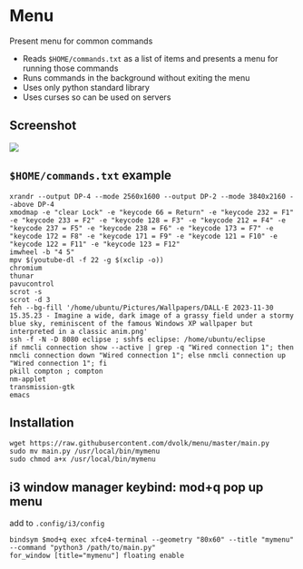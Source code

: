 # Menu

Present menu for common commands

- Reads `$HOME/commands.txt` as a list of items and presents a menu for running those commands
- Runs commands in the background without exiting the menu
- Uses only python standard library
- Uses curses so can be used on servers

## Screenshot

<img src="https://i.imgur.com/QW3WACw.png">

## `$HOME/commands.txt` example

```
xrandr --output DP-4 --mode 2560x1600 --output DP-2 --mode 3840x2160 --above DP-4
xmodmap -e "clear Lock" -e "keycode 66 = Return" -e "keycode 232 = F1" -e "keycode 233 = F2" -e "keycode 128 = F3" -e "keycode 212 = F4" -e "keycode 237 = F5" -e "keycode 238 = F6" -e "keycode 173 = F7" -e "keycode 172 = F8" -e "keycode 171 = F9" -e "keycode 121 = F10" -e "keycode 122 = F11" -e "keycode 123 = F12"
imwheel -b "4 5"
mpv $(youtube-dl -f 22 -g $(xclip -o))
chromium
thunar
pavucontrol
scrot -s
scrot -d 3
feh --bg-fill '/home/ubuntu/Pictures/Wallpapers/DALL·E 2023-11-30 15.35.23 - Imagine a wide, dark image of a grassy field under a stormy blue sky, reminiscent of the famous Windows XP wallpaper but interpreted in a classic anim.png'
ssh -f -N -D 8080 eclipse ; sshfs eclipse: /home/ubuntu/eclipse
if nmcli connection show --active | grep -q "Wired connection 1"; then nmcli connection down "Wired connection 1"; else nmcli connection up "Wired connection 1"; fi
pkill compton ; compton
nm-applet
transmission-gtk
emacs
```

## Installation

```
wget https://raw.githubusercontent.com/dvolk/menu/master/main.py
sudo mv main.py /usr/local/bin/mymenu
sudo chmod a+x /usr/local/bin/mymenu
```

## i3 window manager keybind: mod+q pop up menu

add to `.config/i3/config`

```
bindsym $mod+q exec xfce4-terminal --geometry "80x60" --title "mymenu" --command "python3 /path/to/main.py"
for_window [title="mymenu"] floating enable
```
